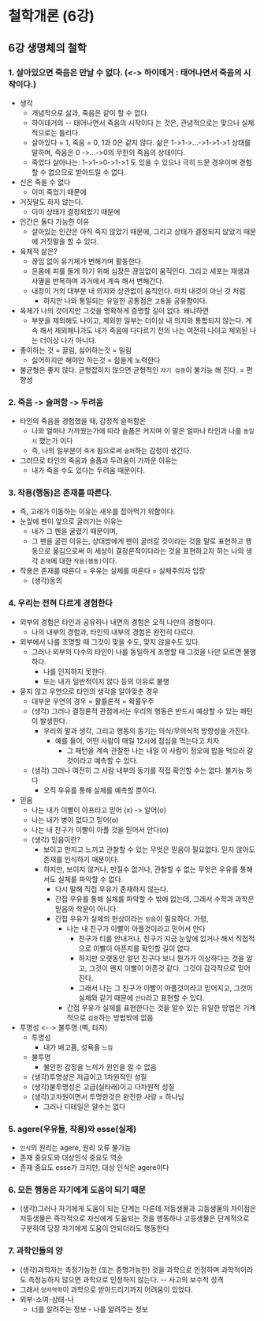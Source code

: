 # 철학개론 (6강)

## 6강 생명체의 철학
### 1. 살아있으면 죽음은 만날 수 없다. (<-> 하이데거 : 태어나면서 죽음의 시작이다.)
  - 생각
    - 개념적으로 삶과, 죽음은 같이 할 수 없다.
    - 하이데거의 -- 태어나면서 죽음의 시작이다 는 것은, 관념적으로는 맞으나 실체적으로는 틀리다.
    - 살아있다 = 1, 죽음 = 0,   1과 0은 같지 않다. 삶은 1->1->...->1->1->1 상태를 말하며, 죽음은 0 ->...->0의 무한의 죽음의 상태이다.
    - 죽었다 살아나는: 1->1->0->1->1 도 있을 수 있으나 극히 드문 경우이며 경험할 수 없으므로 받아드릴 수 없다.
  - 신은 죽을 수 없다
    - 이미 죽었기 때문에
  - 거짓말도 하지 않는다.
    - 이미 상태가 결정되었기 때문에
  - 인간은 둘다 가능한 이유
    - 살아있는 인간은 아직 죽지 않았기 때문에, 그리고 상태가 결정되지 않았기 때문에 거짓말을 할 수 있다.
  - 육체적 삶은?
    - 끊임 없이 유기체가 변해가며 활동한다.
    - 온몸에 피를 돌게 하기 위해 심장은 끊임없이 움직인다. 그리고 세포는 재생과 사멸을 반복하며 과거에서 계속 해서 변해간다.
    - 내장이 거의 대부분 내 의지와 상관없이 움직인다. 마치 내것이 아닌 것 처럼
      - 하지만 나와 통일되는 유일한 공통점은 `고통`을 공유함이다.
  - 육체가 나의 것이지만 그것을 명확하게 증명할 길이 없다. 왜냐하면
    - 부분을 제외해도 나이고, 제외한 일부는 더이상 내 의지와 통합되지 않는다. 계속 해서 제외해나가도 내가 죽음에 다다르기 전의 나는 여전히 나이고 제외된 나는 더이상 나가 아니다.
  - 좋아하는 것 = 끌림, 싫어하는것 = 밀림
    - 싫어하지만 해야만 하는것 = 힘들게 노력한다
  - 불균형은 좋지 않다. 균형잡히지 않으면 균형적인 `자기 검증`이 불가능 해 진다. = 편향성
### 2. 죽음 -> 슬퍼함 -> 두려움
  - 타인의 죽음을 경험했을 때, 감정적 슬퍼함은
    - 나와 얼마나 가까웠는가에 따라 슬픔은 커지며 이 말은 얼마나 타인과 나를 `동일시` 했는가 이다
    - 즉, 나의 일부분이 `죽게` 됨으로써 `슬퍼`하는 감정이 생긴다.
  - 그러므로 타인의 죽음과 슬픔과 두려움이 가까운 이유는
    - 내가 죽을 수도 있다는 두려움 때문이다.
### 3. 작용(행동)은 존재를 따른다.
  - 즉, 고래가 이동하는 이유는 새우를 잡아먹기 위함이다.
  - 눈앞에 펜이 앞으로 굴러가는 이유는
    - 내가 그 펜을 굴렸기 때문이며,
    - 그 펜을 굴린 이유는, 상대방에게 펜이 굴러갈 것이라는 것을 말로 표현하고 행동으로 옮김으로써 이 세상이 결정론적이다라는 것을 표현하고자 하는 나의 생각 `존재`에 대한 `작용(행동)`이다.
  - 작용은 존재를 따른다 = 우유는 실체를 따른다 = 실체주의자 입장
    - (생각)동의
### 4. 우리는 전혀 다르게 경험한다
  - 외부의 경험은 타인과 공유하나 내면의 경험은 오직 나만의 경험이다.
    - 나의 내부의 경험과, 타인의 내부의 경험은 완전히 다르다.
  - 외부에서 나를 조명할 때 그것이 맞을 수도, 맞지 않을수도 있다.
    - 그러나 외부의 다수의 타인이 나를 동일하게 조명할 때 그것을 나만 모르면 불행하다.
      - 나를 인지하지 못한다.
      - 또는 내가 일반적이지 않다 등의 이유로 불행
  - 묻지 않고 우연으로 타인의 생각을 알아맞춘 경우
    - 대부분 우연의 경우 = 활률론적 = 확률우주
    - (생각) 그러나 결정론적 관점에서는 우리의 행동은 반드시 예상할 수 있는 패턴이 발생한다.
      - 우리의 말과 생각, 그리고 행동의 동기는 의식/무의식적 방향성을 가진다.
        - 예를 들어, 어떤 사람이 매일 12시에 점심을 먹는다고 치자
          - 그 패턴을 계속 관찰한 나는 내일 이 사람이 정오에 밥을 먹으러 갈 것이라고 예측할 수 있다.
    - (생각) 그러나 여전히 그 사람 내부의 동기를 직접 확인할 수는 없다. 불가능 하다
      - 오직 우유를 통해 실체를 예측할 뿐이다.
  - 믿음
    - 나는 내가 이빨이 아프타고 믿어 (x) -> 알어(o)
    - 나는 내가 병이 없다고 믿어(o)
    - 나는 내 친구가 이빨이 아플 것을 믿어서 안다(o)
    - (생각) 믿음이란?
      - 보이고 만지고 느끼고 관찰할 수 있는 무엇은 믿음이 필요없다. 믿지 않아도 존재를 인식하기 때문이다.
      - 하지만, 보이지 않거나, 만질수 없거나, 관찰할 수 없는 무엇은 우유를 통해서도 실체를 파악할 수 없다.
        - 다시 말해 직접 우유가 존재하지 않는다.
        - 간접 우유를 통해 실체를 파악할 수 밖애 없는데, 그래서 수학과 과학은 믿음의 학문이 아니다.
        - 간접 우유가 실체의 현상이라는 `믿음`이 필요하다. 가령,
          - 나는 내 친구가 이빨이 아플것이라고 믿어서 안다
            - 친구가 티를 안내거나, 친구가 지금 눈앞에 없거나 해서 직접적으로 이빨이 아픈지를 확인할 길이 없다.
            - 하지만 오랫동안 알던 친구다 보니 뭔가가 이상하다는 것을 알고, 그것이 왠지 이빨이 아픈것 같다. 그것이 감각적으로 믿어진다.
            - 그래서 나는 그 친구가 이빨이 아플것이라고 믿어지고, 그것이 실체와 같기 때문에 `안다`라고 표현할 수 있다.
          - 간접 우유가 실체를 표현한다는 것을 알수 있는 유일한 방법은 기계적으로 `검증`하는 방법밖에 없음
  - 투명성 <--> 불투명 (벽, 타자)
    - 투명성
      - 내가 배고픔, 성욕을 `느낌`
    - 불투명
      - 불안한 감정을 느끼가 원인을 알 수 없음
    - (생각)투명성은 저급이고 1차원적인 성질
    - (생각)불투명성은 고급(실타래)이고 다차원적 성질
    - (생각)고차원이면서 투명한것은 완전한 사랑 = 하나님
      - 그러나 디테일은 알수는 없다
### 5. agere(우유들, 작용)와 esse(실체)
  - `인식`의 원리는 agere, 원리 오류 불가능
  - 존재 중요도와 대상인식 중요도 역순
  - 존재 중요도 esse가 크지만, 대상 인식은 agere이다

### 6. 모든 행동은 자기에게 도움이 되기 때문
  - (생각)그러나 자기에게 도움이 되는 단계는 다른데 저등생물과 고등생물의 차이점은 저등생물은 즉각적으로 자신에게 도움되는 것을 행동하나 고등생물은 단계적으로 구분하여 당장 자기에게 도움이 안되더라도 행동한다

### 7. 과학인들의 양
  - (생각)과학자는 측정가능한 (또는 증명가능한) 것을 과학으로 인정하며 과학적이라도 측정능하지 않으면 과학으로 인정하지 않는다. -- 사고의 보수적 성격
  - 그래서 `양자역학`이 과학으로 받아드리기까지 어려움이 있었다.
  - 외부-소여-상태-나
    - 너를 알려주는 정보 - 나를 알려주는 정보
